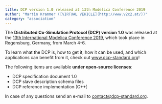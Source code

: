 ```yaml
---
title: DCP version 1.0 released at 13th Modelica Conference 2019
author: "Martin Krammer ([VIRTUAL VEHICLE](http://www.v2c2.at/))"
category: "association"
---
```


The **Distributed Co-Simulation Protocol (DCP) version 1.0** was released at the [13th International Modelica Conference 2019](https://modelica.org/events/modelica2019/), which took place in Regensburg, Germany, from March 4-6.

To learn what the DCP is, how to get it, how it can be used, and which applications can benefit from it, check out www.dcp-standard.org!

The following items are available **under open-source licenses**:
- DCP specification document 1.0
- DCP slave description schema files
- DCP reference implementation (C++)

In case of any questions send an e-mail to [contact@dcp-standard.org](mailto:contact@dcp-standard.org).
